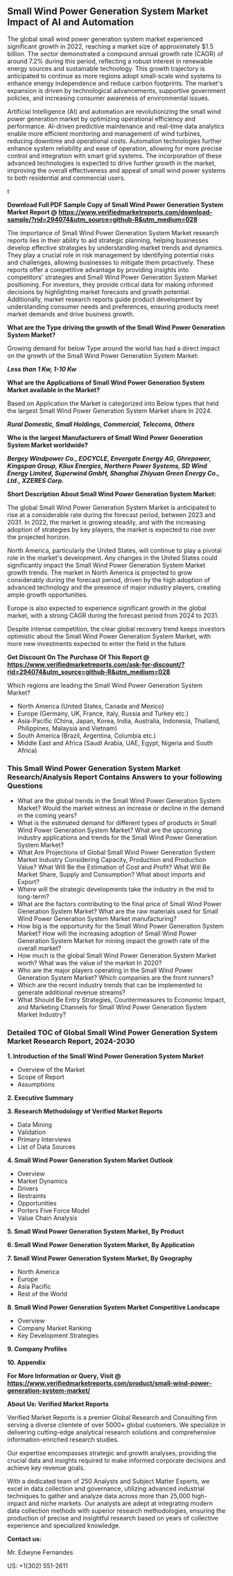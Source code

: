 <h2>Small Wind Power Generation System Market Impact of AI and Automation</h2><p>The global small wind power generation system market experienced significant growth in 2022, reaching a market size of approximately $1.5 billion. The sector demonstrated a compound annual growth rate (CAGR) of around 7.2% during this period, reflecting a robust interest in renewable energy sources and sustainable technology. This growth trajectory is anticipated to continue as more regions adopt small-scale wind systems to enhance energy independence and reduce carbon footprints. The market's expansion is driven by technological advancements, supportive government policies, and increasing consumer awareness of environmental issues.</p><p>Artificial Intelligence (AI) and automation are revolutionizing the small wind power generation market by optimizing operational efficiency and performance. AI-driven predictive maintenance and real-time data analytics enable more efficient monitoring and management of wind turbines, reducing downtime and operational costs. Automation technologies further enhance system reliability and ease of operation, allowing for more precise control and integration with smart grid systems. The incorporation of these advanced technologies is expected to drive further growth in the market, improving the overall effectiveness and appeal of small wind power systems to both residential and commercial users.</p>t</p><p id="" class=""><strong>Download Full PDF Sample Copy of Small Wind Power Generation System Market Report @ <a href="https://www.verifiedmarketreports.com/download-sample/?rid=294074&utm_source=github-R&utm_medium=028" target="_blank">https://www.verifiedmarketreports.com/download-sample/?rid=294074&utm_source=github-R&utm_medium=028</a></strong></p><p>The importance of&nbsp;Small Wind Power Generation System Market research reports lies in their ability to aid strategic planning, helping businesses develop effective strategies by understanding market trends and dynamics. They play a crucial role in risk management by identifying potential risks and challenges, allowing businesses to mitigate them proactively. These reports offer a competitive advantage by providing insights into competitors' strategies and Small Wind Power Generation System Market positioning. For investors, they provide critical data for making informed decisions by highlighting market forecasts and growth potential. Additionally, market research reports guide product development by understanding consumer needs and preferences, ensuring products meet market demands and drive business growth.</p><p><strong>What are the&nbsp;Type driving the growth of the Small Wind Power Generation System Market?</strong></p><p id="" class="">Growing demand for below Type around the world has had a direct impact on the growth of the Small Wind Power Generation System Market:</p><em><strong>Less than 1 Kw, 1-10 Kw</strong></em></p><strong>What are the&nbsp;Applications&nbsp;of Small Wind Power Generation System Market available in the Market?</strong></p><p id="" class="">Based on Application the Market is categorized into Below types that held the largest Small Wind Power Generation System Market share In 2024.</p><em><strong>Rural Domestic, Small Holdings, Commercial, Telecoms, Others</strong></em></p><strong>Who is the largest Manufacturers of Small Wind Power Generation System Market worldwide?</strong></p><p><em><strong>Bergey Windpower Co., EOCYCLE, Envergate Energy AG, Ghrepower, Kingspan Group, Kliux Energies, Northern Power Systems, SD Wind Energy Limited, Superwind GmbH, Shanghai Zhiyuan Green Energy Co., Ltd., XZERES Corp.</strong></em></p><p id="" class=""><strong>Short Description About Small Wind Power Generation System Market:</strong></p><p>The global Small Wind Power Generation System Market is anticipated to rise at a considerable rate during the forecast period, between 2023 and 2031. In 2022, the market is growing steadily, and with the increasing adoption of strategies by key players, the market is expected to rise over the projected horizon.</p><p>North America, particularly the United States, will continue to play a pivotal role in the market's development. Any changes in the United States could significantly impact the Small Wind Power Generation System Market growth trends. The market in North America is projected to grow considerably during the forecast period, driven by the high adoption of advanced technology and the presence of major industry players, creating ample growth opportunities.</p><p>Europe is also expected to experience significant growth in the global market, with a strong CAGR during the forecast period from 2024 to 2031.</p><p>Despite intense competition, the clear global recovery trend keeps investors optimistic about the Small Wind Power Generation System Market, with more new investments expected to enter the field in the future.</p><p id="" class=""><strong>Get Discount On The Purchase Of This Report @ <a href="https://www.verifiedmarketreports.com/ask-for-discount/?rid=294074&utm_source=github-R&utm_medium=028" target="_blank">https://www.verifiedmarketreports.com/ask-for-discount/?rid=294074&utm_source=github-R&utm_medium=028</a></strong></p>Which regions are leading the Small Wind Power Generation System Market?</p><ul><li>North America (United States, Canada and Mexico)</li><li>Europe (Germany, UK, France, Italy, Russia and Turkey etc.)</li><li>Asia-Pacific (China, Japan, Korea, India, Australia, Indonesia, Thailand, Philippines, Malaysia and Vietnam)</li><li>South America (Brazil, Argentina, Columbia etc.)</li><li>Middle East and Africa (Saudi Arabia, UAE, Egypt, Nigeria and South Africa)</li></ul><h3 id="" class="">This Small Wind Power Generation System Market Research/Analysis Report Contains Answers to your following Questions</h3><ul><li>What are the global trends in the Small Wind Power Generation System Market? Would the market witness an increase or decline in the demand in the coming years?</li><li>What is the estimated demand for different types of products in Small Wind Power Generation System Market? What are the upcoming industry applications and trends for the Small Wind Power Generation System Market?</li><li>What Are Projections of Global Small Wind Power Generation System Market Industry Considering Capacity, Production and Production Value? What Will Be the Estimation of Cost and Profit? What Will Be Market Share, Supply and Consumption? What about imports and Export?</li><li>Where will the strategic developments take the industry in the mid to long-term?</li><li>What are the factors contributing to the final price of Small Wind Power Generation System Market? What are the raw materials used for Small Wind Power Generation System Market manufacturing?</li><li>How big is the opportunity for the Small Wind Power Generation System Market? How will the increasing adoption of Small Wind Power Generation System Market for mining impact the growth rate of the overall market?</li><li>How much is the global Small Wind Power Generation System Market worth? What was the value of the market In 2020?</li><li>Who are the major players operating in the Small Wind Power Generation System Market? Which companies are the front runners?</li><li>Which are the recent industry trends that can be implemented to generate additional revenue streams?</li><li>What Should Be Entry Strategies, Countermeasures to Economic Impact, and Marketing Channels for Small Wind Power Generation System Market Industry?</li></ul><h3 id="" class="">Detailed TOC of Global Small Wind Power Generation System Market Research Report, 2024-2030</h3><p id="" class=""><strong>1. Introduction of the Small Wind Power Generation System Market</strong></p><ul><li>Overview of the Market</li><li>Scope of Report</li><li>Assumptions</li></ul><p id="" class=""><strong>2. Executive Summary</strong></p><p id="" class=""><strong>3. Research Methodology of Verified Market Reports</strong></p><ul><li>Data Mining</li><li>Validation</li><li>Primary Interviews</li><li>List of Data Sources</li></ul><p id="" class=""><strong>4. Small Wind Power Generation System Market Outlook</strong></p><ul><li>Overview</li><li>Market Dynamics</li><li>Drivers</li><li>Restraints</li><li>Opportunities</li><li>Porters Five Force Model</li><li>Value Chain Analysis</li></ul><p id="" class=""><strong>5. Small Wind Power Generation System Market, By Product</strong></p><p id="" class=""><strong>6. Small Wind Power Generation System Market, By Application</strong></p><p id="" class=""><strong>7. Small Wind Power Generation System Market, By Geography</strong></p><ul><li>North America</li><li>Europe</li><li>Asia Pacific</li><li>Rest of the World</li></ul><p id="" class=""><strong>8. Small Wind Power Generation System Market Competitive Landscape</strong></p><ul><li>Overview</li><li>Company Market Ranking</li><li>Key Development Strategies</li></ul><p id="" class=""><strong>9. Company Profiles</strong></p><p id="" class=""><strong>10. Appendix</strong></p><p id="" class=""><strong>For More Information or Query, Visit @ <a href="https://www.verifiedmarketreports.com/product/small-wind-power-generation-system-market/" target="_blank">https://www.verifiedmarketreports.com/product/small-wind-power-generation-system-market/</a></strong></p><p id="" class=""><strong>About Us: Verified Market Reports</strong></p><p id="" class="">Verified Market Reports is a premier Global Research and Consulting firm serving a diverse clientele of over 5000+ global customers. We specialize in delivering cutting-edge analytical research solutions and comprehensive information-enriched research studies.</p><p id="" class="">Our expertise encompasses strategic and growth analyses, providing the crucial data and insights required to make informed corporate decisions and achieve key revenue goals.</p><p id="" class="">With a dedicated team of 250 Analysts and Subject Matter Experts, we excel in data collection and governance, utilizing advanced industrial techniques to gather and analyze data across more than 25,000 high-impact and niche markets. Our analysts are adept at integrating modern data collection methods with superior research methodologies, ensuring the production of precise and insightful research based on years of collective experience and specialized knowledge.</p><p id="" class=""><strong>Contact us:</strong></p><p id="" class="">Mr. Edwyne Fernandes</p><p id="" class="">US: +1(302) 551-2611</p>